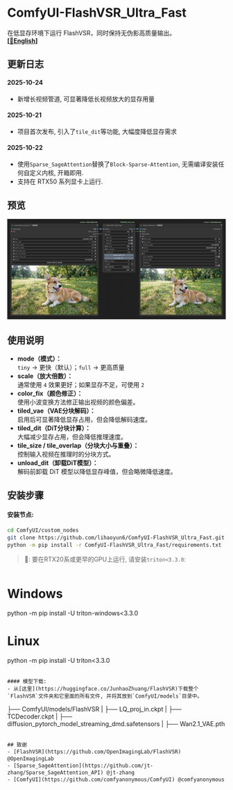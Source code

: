 # ComfyUI-FlashVSR_Ultra_Fast
在低显存环境下运行 FlashVSR，同时保持无伪影高质量输出。  
**[[📃English](./readme.md)]**

## 更新日志
#### 2025-10-24
- 新增长视频管道, 可显著降低长视频放大的显存用量  

#### 2025-10-21
- 项目首次发布, 引入了`tile_dit`等功能, 大幅度降低显存需求  

#### 2025-10-22
- 使用`Sparse_SageAttention`替换了`Block-Sparse-Attention`, 无需编译安装任何自定义内核, 开箱即用.  
- 支持在 RTX50 系列显卡上运行.  

## 预览
![](./img/preview.jpg)

## 使用说明
- **mode（模式）：**  
  `tiny` → 更快（默认）；`full` → 更高质量  
- **scale（放大倍数）：**  
  通常使用 `4` 效果更好；如果显存不足，可使用 `2`  
- **color_fix（颜色修正）：**  
  使用小波变换方法修正输出视频的颜色偏差。  
- **tiled_vae（VAE分块解码）：**  
  启用后可显著降低显存占用，但会降低解码速度。  
- **tiled_dit（DiT分块计算）：**  
  大幅减少显存占用，但会降低推理速度。  
- **tile_size / tile_overlap（分块大小与重叠）：**  
  控制输入视频在推理时的分块方式。  
- **unload_dit（卸载DiT模型）：**  
  解码前卸载 DiT 模型以降低显存峰值，但会略微降低速度。  

## 安装步骤

#### 安装节点:
```bash
cd ComfyUI/custom_nodes
git clone https://github.com/lihaoyun6/ComfyUI-FlashVSR_Ultra_Fast.git
python -m pip install -r ComfyUI-FlashVSR_Ultra_Fast/requirements.txt
```
> 📢: 要在RTX20系或更早的GPU上运行, 请安装`triton<3.3.0`:  

> ```bash
# Windows
python -m pip install -U triton-windows<3.3.0
# Linux
python -m pip install -U triton<3.3.0
```

#### 模型下载:
- 从[这里](https://huggingface.co/JunhaoZhuang/FlashVSR)下载整个`FlashVSR`文件夹和它里面的所有文件, 并将其放到`ComfyUI/models`目录中。  

```
├── ComfyUI/models/FlashVSR
|     ├── LQ_proj_in.ckpt
|     ├── TCDecoder.ckpt
|     ├── diffusion_pytorch_model_streaming_dmd.safetensors
|     ├── Wan2.1_VAE.pth
```

## 致谢
- [FlashVSR](https://github.com/OpenImagingLab/FlashVSR) @OpenImagingLab  
- [Sparse_SageAttention](https://github.com/jt-zhang/Sparse_SageAttention_API) @jt-zhang
- [ComfyUI](https://github.com/comfyanonymous/ComfyUI) @comfyanonymous
